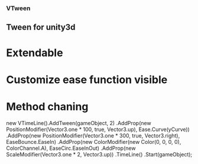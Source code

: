 ### VTween
## Tween for unity3d

# Extendable
# Customize ease function visible
# Method chaning

new VTimeLine().AddTween(gameObject, 2)
			.AddProp(new PositionModifier(Vector3.one * 100, true, Vector3.up), Ease.Curve(yCurve))
			.AddProp(new PositionModifier(Vector3.one * 300, true, Vector3.right), EaseBounce.EaseIn)
			.AddProp(new ColorModifier(new Color(0, 0, 0, 0), ColorChannel.A), EaseCirc.EaseInOut)
			.AddProp(new ScaleModifier(Vector3.one * 2, Vector3.up))
			.TimeLine()
			.Start(gameObject);
